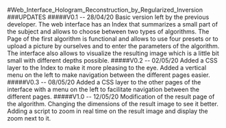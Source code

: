 #Web_Interface_Hologram_Reconstruction_by_Regularized_Inversion
###UPDATES
#####V0.1 -- 28/04/20
Basic version left by the previous developer.
The web interface has an Index that summarizes a small part of the subject and allows to choose between two types of algorithms.
The Page of the first algorithm is functional and allows to use four presets or to upload a picture by ourselves and to enter the parameters of the algorithm.
The interface also allows to visualize the resulting image which is a little bit small with different depths possible.
#####V0.2 -- 02/05/20
Added a CSS layer to the Index to make it more pleasing to the eye.
Added a vertical menu on the left to make navigation between the different pages easier.
#####V0.3 -- 08/05/20
Added a CSS layer to the other pages of the interface with a menu on the left to facilitate navigation between the different pages.
#####V1.0 -- 12/05/20
Modification of the result page of the algorithm.
Changing the dimensions of the result image to see it better.
Adding a script to zoom in real time on the result image and display the zoom next to it.

